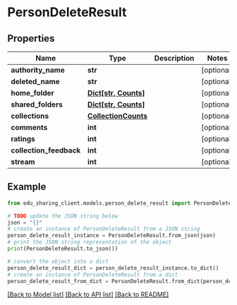 # PersonDeleteResult


## Properties

Name | Type | Description | Notes
------------ | ------------- | ------------- | -------------
**authority_name** | **str** |  | [optional] 
**deleted_name** | **str** |  | [optional] 
**home_folder** | [**Dict[str, Counts]**](Counts.md) |  | [optional] 
**shared_folders** | [**Dict[str, Counts]**](Counts.md) |  | [optional] 
**collections** | [**CollectionCounts**](CollectionCounts.md) |  | [optional] 
**comments** | **int** |  | [optional] 
**ratings** | **int** |  | [optional] 
**collection_feedback** | **int** |  | [optional] 
**stream** | **int** |  | [optional] 

## Example

```python
from edu_sharing_client.models.person_delete_result import PersonDeleteResult

# TODO update the JSON string below
json = "{}"
# create an instance of PersonDeleteResult from a JSON string
person_delete_result_instance = PersonDeleteResult.from_json(json)
# print the JSON string representation of the object
print(PersonDeleteResult.to_json())

# convert the object into a dict
person_delete_result_dict = person_delete_result_instance.to_dict()
# create an instance of PersonDeleteResult from a dict
person_delete_result_from_dict = PersonDeleteResult.from_dict(person_delete_result_dict)
```
[[Back to Model list]](../README.md#documentation-for-models) [[Back to API list]](../README.md#documentation-for-api-endpoints) [[Back to README]](../README.md)


